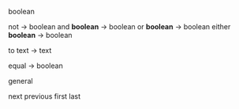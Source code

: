 boolean

not                     -> boolean
and __boolean__         -> boolean
or __boolean__          -> boolean
either __boolean__      -> boolean

to text                 -> text

equal __<A>__           -> boolean

general

next
previous
first
last